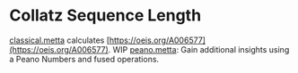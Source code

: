 # Collatz Sequence Length

[classical.metta](classical.metta) calculates [https://oeis.org/A006577](https://oeis.org/A006577).
WIP [peano.metta](peano.metta): Gain additional insights using a Peano Numbers and fused operations. 